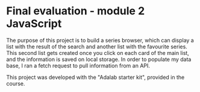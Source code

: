 

# Final evaluation - module 2 JavaScript 

The purpose of this project is to build a series browser, which can display a list with the result of the search and another list with the favourite series. This second list gets created once you click on each card of the main list, and the information is saved on local storage. In order to populate my data base, I ran a fetch request to pull information from an API.

This project was developed with the "Adalab starter kit", provided in the course.
